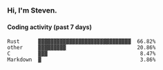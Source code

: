 ### Hi, I'm Steven.

#### Coding activity (past 7 days)
```
Rust      ▓▓▓▓▓▓▓▓▓▓▓▓▓▓▓▓▓▓▓▓▓▓▓▓▓▓▓▓▓▓  66.82%
other     ▓▓▓▓▓▓▓▓▓                       20.86%
C         ▓▓▓                              8.47%
Markdown  ▓                                3.86%
```
